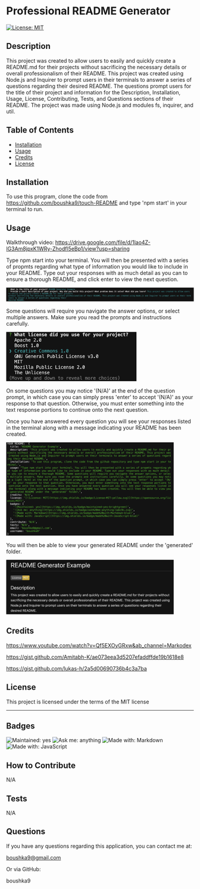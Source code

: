 # Professional README Generator

  [![License: MIT](https://img.shields.io/badge/License-MIT-yellow.svg)](https://opensource.org/licenses/MIT)

  ## Description

  This project was created to allow users to easily and quickly create a README.md for their projects without sacrificing the necessary details or overall professionalism of their README. This project was created using Node.js and Inquirer to prompt users in their terminals to answer a series of questions regarding their desired README. The questions prompt users for the title of their project and information for the Description, Installation, Usage, License, Contributing, Tests, and Questions sections of their README. The project was made using Node.js and modules fs, inquirer, and util.

  ## Table of Contents

  - [Installation](#installation)
  - [Usage](#usage)
  - [Credits](#credits)
  - [License](#license)

  ## Installation

  To use this program, clone the code from https://github.com/boushka9/touch-README and type 'npm start' in your terminal to run.

  ## Usage
  
  Walkthrough video: https://drive.google.com/file/d/1lao4Z-lG3Am8jpxK1WRy-Zhodfl5eBp1/view?usp=sharing

  Type npm start into your terminal. You will then be presented with a series of propmts regarding what type of information you would like to include in your README. Type out your responses with as much detail as you can to ensure a thorough README, and click enter to view the next question. 

  <img src="./utils/imgs/questions.png" alt="Example prompts" width="600"/>

  Some questions will require you navigate the answer options, or select multiple answers. Make sure you read the prompts and instructions carefully. 
  
  <img src="./utils/imgs/arrow-keys.png" alt="Navigate to answer with arrow keys" width="350"/>

  On some questions you may notice '(N/A)' at the end of the question prompt, in which case you can simply press 'enter' to accept '(N/A)' as your response to that question. Otherwise, you must enter something into the text response portions to continue onto the next question. 
  
  Once you have answered every question you will see your responses listed in the terminal along with a message indicating your README has been created.
  
  <img src="./utils/imgs/answers.png" alt="Your results" width="450"/>
  
  You will then be able to view your generated README under the 'generated' folder.

  <img src="./utils/imgs/example-readme.png" alt="Your generated README" width="450"/>
 

  ## Credits

  https://www.youtube.com/watch?v=Qf5EXOyGRxw&ab_channel=Markodex

  https://gist.github.com/Amitabh-K/ae073eea3d5207efaddffde19b1618e8

  https://gist.github.com/lukas-h/2a5d00690736b4c3a7ba

  ## License

  This project is licensed under the terms of the MIT license 

  ---

  ## Badges

  ![Maintained: yes](https://img.shields.io/badge/maintained-yes-brightgreen)  ![Ask me: anything](https://img.shields.io/badge/ask%20me-anything-1abc9c.svg)  ![Made with: Markdown](https://img.shields.io/badge/made%20with-Markdown-blue)  ![Made with: JavaScript](https://img.shields.io/badge/made%20with-JavaScript-blue)

  ## How to Contribute

  N/A

  ## Tests

  N/A

  ## Questions

  If you have any questions regarding this application, you can contact me at:

  boushka9@gmail.com

  Or via GitHub:

  boushka9

  



